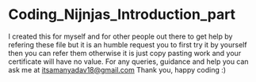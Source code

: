 # Coding_Nijnjas_Introduction_part
I created this for myself and for other people out there to get help by refering these file but it is an humble request you to first try it by yourself then you can refer them otherwise it is just copy pasting work and your certificate will have no value.
For any queries, guidance and help you can ask me at itsamanyadav18@gmail.com
Thank you, happy coding :)

